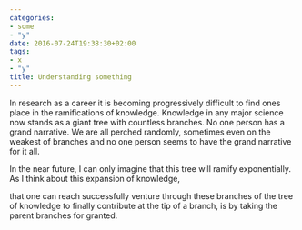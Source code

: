 ```yaml
---
categories:
- some
- "y"
date: 2016-07-24T19:38:30+02:00
tags:
- x
- "y"
title: Understanding something
---
```


In research as a career it is becoming progressively difficult to find ones place in the ramifications of knowledge. Knowledge in any major science now stands as a giant tree with countless branches. No one person has a grand narrative. We are all perched randomly, sometimes even on the weakest of branches and no one person seems to have the grand narrative for it all. 

In the near future, I can only imagine that this tree will ramify exponentially. As I think about this expansion of knowledge, 


that one can reach successfully venture through these branches of the tree of knowledge to finally contribute at the tip of a branch, is by 
taking the parent branches for granted. 
